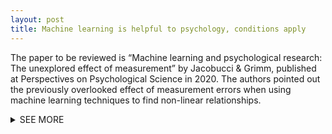```yaml
---
layout: post
title: Machine learning is helpful to psychology, conditions apply
---
```


The paper to be reviewed is “Machine learning and psychological research: The unexplored effect of measurement” by Jacobucci & Grimm, published at Perspectives on Psychological Science in 2020. The authors pointed out the previously overlooked effect of measurement errors when using machine learning techniques to find non-linear relationships. 

<details><summary>SEE MORE</summary>
<p>
	
	The field of artificial intelligence is moving forward in a speed faster than ever, and with that, other field such as medicine are benefiting from the developments in AI. One important such benefit is the use of machine learning in analyzing complex and interactive data. However, on average, psychology has not seen superior performance of ML algorithms (Jie, Collins, Steyerberg, Verbakel, & van Calster, 2019), which is unexpected given the plenty of interactive predictor variables in the field. The authors argued that the imprecise measurements may be partially responsible for the lack of improvement. <br />
	
	To demonstrate their points, the authors simulated a non-linear relationship between x and y with interaction terms and non-linear operations. There was also a linear relationship as a control. They then used both ML and linear regression model to fit both sets of data. Instead of inputting the precise predictor values, the authors artificially implemented measurement errors of various levels. In real life situations, these could stand for inaccurate apparatus, imprecise choices, and/or random guessing etc. They found that as expected, the linear regression model was better for linear relationships, and the ML model was better for non-linear relationships when the measurement errors were low. When the measurement errors were high, both models accounted for less variance of the data. Importantly, when comparing the two models, the linear regression fitted both linear and non-linear relationships better. This experiment showcased the importance of feeding accurate data to ML algorithms. When the input data lack reliability, even an inappropriate model (i.e. using a linear model for non-linear relationships) could fit better than ML models. <br />
	
	The current paper simulated the non-linear relationship with both non-linear operations (e.g. sin x) and interaction terms (e.g. x*y). The later is probably more prevalent in the realm of psychology and neuroscience. One remaining question I have after reading the paper is whether measurement errors may affect ML performance in modeling the two type of non-linearity the same. (Or perhaps the two types are mathematically equivalent, and I just didn’t know it). <br />
	
	In conclusion, this experiment could serve as a reminder for someone like me, who have been a long time consumer of AI related news and YouTube videos, but only recently started to systematically learn about AI/ML and tried to apply these techniques to my own research projects. Despite all those news reports showing how AI could play games, recognize pictures, and perhaps perform operations better than human, it is not the answer to every data science problem. This experiment also speaks to the benefit of seeking converging evidence. With only one technique, it may be hard to quantitatively assess the level of reliability in our data. When coupled with multiple ways to measure the same variable, we could better calculate reliability and get more accurate results. <br />	
	
</p>
</details>
